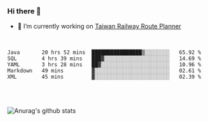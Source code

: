 ### Hi there 👋

- 🔭 I’m currently working on [Taiwan Railway Route Planner](https://github.com/Taiwan-Railway-Route-Planner)

<br/>

<!--START_SECTION:waka-->
```text
Java       20 hrs 52 mins  ████████████████▒░░░░░░░░   65.92 % 
SQL        4 hrs 39 mins   ███▓░░░░░░░░░░░░░░░░░░░░░   14.69 % 
YAML       3 hrs 28 mins   ██▓░░░░░░░░░░░░░░░░░░░░░░   10.96 % 
Markdown   49 mins         ▓░░░░░░░░░░░░░░░░░░░░░░░░   02.61 % 
XML        45 mins         ▓░░░░░░░░░░░░░░░░░░░░░░░░   02.39 % 
```
<!--END_SECTION:waka-->

<br/>
<br/>

![Anurag's github stats](https://github-readme-stats.vercel.app/api?username=DepickereSven&show_icons=true&theme=tokyonight)



<!--
**DepickereSven/DepickereSven** is a ✨ _special_ ✨ repository because its `README.md` (this file) appears on your GitHub profile.

Here are some ideas to get you started:

- 🔭 I’m currently working on ...
- 🌱 I’m currently learning ...
- 👯 I’m looking to collaborate on ...
- 🤔 I’m looking for help with ...
- 💬 Ask me about ...
- 📫 How to reach me: ...
- 😄 Pronouns: ...
- ⚡ Fun fact: ...
-->

